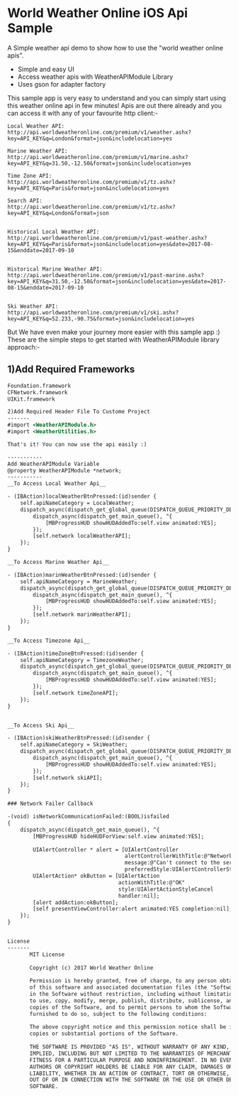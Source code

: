 
World Weather Online iOS Api Sample
============

A Simple weather api demo to show how to use the "world weather online apis".

 * Simple and easy UI 
 * Access weather apis with WeatherAPIModule Library
 * Uses gson for adapter factory

This sample app is very easy to understand and you can simply
start using this weather online api in few minutes!
Apis are out there already and you can access it with any of
your favourite http client:-

    Local Weather API:
    http://api.worldweatheronline.com/premium/v1/weather.ashx?key=API_KEY&q=London&format=json&includelocation=yes
		
    Marine Weather API:
    http://api.worldweatheronline.com/premium/v1/marine.ashx?key=API_KEY&q=31.50,-12.50&format=json&includelocation=yes  
         
    Time Zone API:
    http://api.worldweatheronline.com/premium/v1/tz.ashx?key=API_KEY&q=Paris&format=json&includelocation=yes      
       
    Search API:
    http://api.worldweatheronline.com/premium/v1/tz.ashx?key=API_KEY&q=London&format=json          
      

    Historical Local Weather API:
    http://api.worldweatheronline.com/premium/v1/past-weather.ashx?key=API_KEY&q=Paris&format=json&includelocation=yes&date=2017-08-15&enddate=2017-09-10     
      

    Historical Marine Weather API:
    http://api.worldweatheronline.com/premium/v1/past-marine.ashx?key=API_KEY&q=31.50,-12.50&format=json&includelocation=yes&date=2017-08-15&enddate=2017-09-10       
     
	
    Ski Weather API:
    http://api.worldweatheronline.com/premium/v1/ski.ashx?key=API_KEY&q=52.233,-90.75&format=json&includelocation=yes  	
  	
But We have even make your journey more easier with this sample app :)  	
These are the simple steps to get started with WeatherAPIModule library approach:-

1)Add Required Frameworks
-------
```xml
Foundation.framework
CFNetwork.framework
UIKit.framework

2)Add Required Header File To Custome Project 
-------
#import <WeatherAPIModule.h>
#import <WeatherUtilities.h>

That's it! You can now use the api easily :)

-----------
Add WeatherAPIModule Variable 
@property WeatherAPIModule *network;
-----------
__To Access Local Weather Api__

- (IBAction)localWeatherBtnPressed:(id)sender {
    self.apiNameCategory = LocalWeather;
    dispatch_async(dispatch_get_global_queue(DISPATCH_QUEUE_PRIORITY_DEFAULT, 0), ^{
        dispatch_async(dispatch_get_main_queue(), ^{
            [MBProgressHUD showHUDAddedTo:self.view animated:YES];
        });
        [self.network localWeatherAPI];
    });
}

__To Access Marine Weather Api__

- (IBAction)marinWeatherBtnPressed:(id)sender {
    self.apiNameCategory = MarineWeather;
    dispatch_async(dispatch_get_global_queue(DISPATCH_QUEUE_PRIORITY_DEFAULT, 0), ^{
        dispatch_async(dispatch_get_main_queue(), ^{
            [MBProgressHUD showHUDAddedTo:self.view animated:YES];
        });
        [self.network marinWeatherAPI];
    });
}

__To Access Timezone Api__

- (IBAction)timeZoneBtnPressed:(id)sender {
    self.apiNameCategory = TimezoneWeather;
    dispatch_async(dispatch_get_global_queue(DISPATCH_QUEUE_PRIORITY_DEFAULT, 0), ^{
        dispatch_async(dispatch_get_main_queue(), ^{
            [MBProgressHUD showHUDAddedTo:self.view animated:YES];
        });
        [self.network timeZoneAPI];
    });
}


__To Access Ski Api__

- (IBAction)skiWeatherBtnPressed:(id)sender {
    self.apiNameCategory = SkiWeather;
    dispatch_async(dispatch_get_global_queue(DISPATCH_QUEUE_PRIORITY_DEFAULT, 0), ^{
        dispatch_async(dispatch_get_main_queue(), ^{
            [MBProgressHUD showHUDAddedTo:self.view animated:YES];
        });
        [self.network skiAPI];
    });
}

### Network Failer Callback

-(void) isNetworkCommunicationFailed:(BOOL)isfailed
{
    dispatch_async(dispatch_get_main_queue(), ^{
        [MBProgressHUD hideHUDForView:self.view animated:YES];
        
        UIAlertController * alert = [UIAlertController
                                     alertControllerWithTitle:@"Network Error"
                                     message:@"Can't connect to the server for now. Please confirm your network status."
                                     preferredStyle:UIAlertControllerStyleAlert];
        UIAlertAction* okButton = [UIAlertAction
                                   actionWithTitle:@"OK"
                                   style:UIAlertActionStyleCancel
                                   handler:nil];
        [alert addAction:okButton];
        [self presentViewController:alert animated:YES completion:nil];
    });
}


License
-------
       MIT License
       
       Copyright (c) 2017 World Weather Online
       
       Permission is hereby granted, free of charge, to any person obtaining a copy
       of this software and associated documentation files (the "Software"), to deal
       in the Software without restriction, including without limitation the rights
       to use, copy, modify, merge, publish, distribute, sublicense, and/or sell
       copies of the Software, and to permit persons to whom the Software is
       furnished to do so, subject to the following conditions:
       
       The above copyright notice and this permission notice shall be included in all
       copies or substantial portions of the Software.
       
       THE SOFTWARE IS PROVIDED "AS IS", WITHOUT WARRANTY OF ANY KIND, EXPRESS OR
       IMPLIED, INCLUDING BUT NOT LIMITED TO THE WARRANTIES OF MERCHANTABILITY,
       FITNESS FOR A PARTICULAR PURPOSE AND NONINFRINGEMENT. IN NO EVENT SHALL THE
       AUTHORS OR COPYRIGHT HOLDERS BE LIABLE FOR ANY CLAIM, DAMAGES OR OTHER
       LIABILITY, WHETHER IN AN ACTION OF CONTRACT, TORT OR OTHERWISE, ARISING FROM,
       OUT OF OR IN CONNECTION WITH THE SOFTWARE OR THE USE OR OTHER DEALINGS IN THE
       SOFTWARE.
